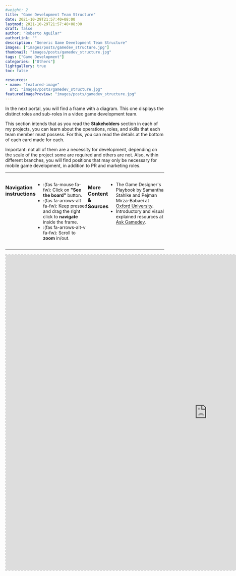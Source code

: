 ```yaml
---
#weight: 2
title: "Game Development Team Structure"
date: 2021-10-29T21:57:40+08:00
lastmod: 2021-10-29T21:57:40+08:00
draft: false
author: "Roberto Aguilar"
authorLink: ""
description: "Generic Game Development Team Structure"
images: ["images/posts/gamedev_structure.jpg"]
thumbnail: "images/posts/gamedev_structure.jpg"
tags: ["Game Development"]
categories: ["Others"]
lightgallery: true
toc: false

resources:
- name: "featured-image"
  src: "images/posts/gamedev_structure.jpg"
featuredImagePreview: "images/posts/gamedev_structure.jpg"
---
```


In the next portal, you will find a frame with a diagram. This one displays the distinct roles and sub-roles in a video game development team.

This section intends that as you read the **Stakeholders** section in each of my projects, you can learn about the operations, roles, and skills that each team member must possess. For this, you can read the details at the bottom of each card made for each.

Important: not all of them are a necessity for development, depending on the scale of the project some are required and others are not. Also, within different branches, you will find positions that may only be necessary for mobile game development, in addition to PR and marketing roles.

---

<div style="display: flex; justify-content: space-between;">
    <h3>Navigation instructions</h3>
    <p style="flex-basis: -15%; text-align: center">
        <ul>
            <li>:(fas fa-mouse fa-fw): Click on <b>"See the board"</b> button.</li>
            <li>:(fas fa-arrows-alt fa-fw): Keep pressed and drag the right click to <b>navigate</b> inside the frame.</li>
            <li>:(fas fa-arrows-alt-v fa-fw): Scroll to <b>zoom</b> in/out.</li>
        </ul>
    </p>
    <h3>More Content & Sources</h3>
    <p style="flex-basis: -15%; text-align: center">
        <ul>
            <li>The Game Designer's Playbook by Samantha Stahlke and Pejman Mirza-Babaei at <a href="https://global.oup.com/academic/product/the-game-designers-playbook-9780198845911?lang=en&cc=nl">Oxford University</a>.</li>
            <li>Introductory and visual explained resources at <a href="https://www.askgamedev.com/category/game-design/">Ask Gamedev</a>.</li>
        </ul>
    </p>
</div>

---

<iframe style="border:2px dashed lightgrey;" width="1275" height="1000" src="https://miro.com/app/live-embed/uXjVOwQVsRk=/?moveToViewport=-743,-519,1358,1027" frameBorder="0" scrolling="no" allowFullScreen title="Game Development Team Structure"></iframe>

